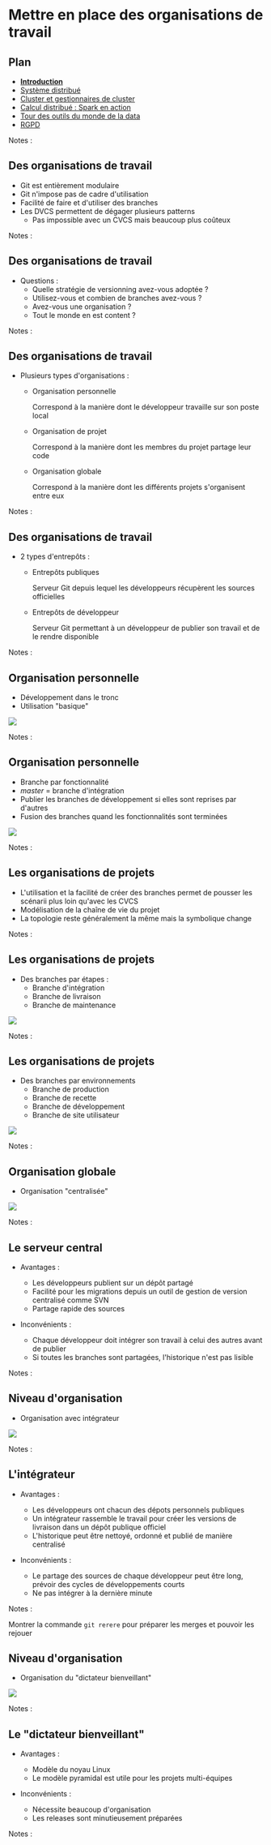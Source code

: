 # Mettre en place des organisations de travail

<!-- .slide: class="page-title" -->



## Plan

<!-- .slide: class="toc" -->

- **[Introduction](#/1)**
- [Système distribué](#/2)
- [Cluster et gestionnaires de cluster](#/3)
- [Calcul distribué : Spark en action](#/4)
- [Tour des outils du monde de la data](#/5)
- [RGPD](#/6)

Notes :



## Des organisations de travail

- Git est entièrement modulaire
- Git n'impose pas de cadre d'utilisation
- Facilité de faire et d'utiliser des branches
- Les DVCS permettent de dégager plusieurs patterns
  - Pas impossible avec un CVCS mais beaucoup plus coûteux

Notes :



## Des organisations de travail

- Questions :
  - Quelle stratégie de versionning avez-vous adoptée ?
  - Utilisez-vous et combien de branches avez-vous ?
  - Avez-vous une organisation ?
  - Tout le monde en est content ?

Notes :



## Des organisations de travail

- Plusieurs types d'organisations :
  - Organisation personnelle

    Correspond à la manière dont le développeur travaille sur son poste local

  - Organisation de projet

    Correspond à la manière dont les membres du projet partage leur code

  - Organisation globale

    Correspond à la manière dont les différents projets s'organisent entre eux

Notes :



## Des organisations de travail

- 2 types d'entrepôts :
  - Entrepôts publiques

    Serveur Git depuis lequel les développeurs récupèrent les sources officielles

  - Entrepôts de développeur

    Serveur Git permettant à un développeur de publier son travail et de le rendre disponible

Notes :



## Organisation personnelle

- Développement dans le tronc
- Utilisation "basique"

![](bonus/ressources/images/07_mettre_en_place_organisations/personal_simple.png)

Notes :



## Organisation personnelle

- Branche par fonctionnalité
- *master* = branche d'intégration
- Publier les branches de développement si elles sont reprises par d'autres
- Fusion des branches quand les fonctionnalités sont terminées

![](bonus/ressources/images/07_mettre_en_place_organisations/personal_full.png)

Notes :



## Les organisations de projets

- L'utilisation et la facilité de créer des branches permet de pousser les scénarii plus loin qu'avec les CVCS
- Modélisation de la chaîne de vie du projet
- La topologie reste généralement la même mais la symbolique change

Notes :



## Les organisations de projets

- Des branches par étapes :
  - Branche d'intégration
  - Branche de livraison
  - Branche de maintenance

![](bonus/ressources/images/07_mettre_en_place_organisations/orga_step.png)

Notes :



## Les organisations de projets

- Des branches par environnements
  - Branche de production
  - Branche de recette
  - Branche de développement
  - Branche de site utilisateur

![](bonus/ressources/images/07_mettre_en_place_organisations/orga_env.png)

Notes :



## Organisation globale

- Organisation "centralisée"

![](bonus/ressources/images/07_mettre_en_place_organisations/centralized.png)

Notes :



## Le serveur central

- Avantages :
  - Les développeurs publient sur un dépôt partagé
  - Facilité pour les migrations depuis un outil de gestion de version centralisé comme SVN
  - Partage rapide des sources

- Inconvénients :
  - Chaque développeur doit intégrer son travail à celui des autres avant de publier
  - Si toutes les branches sont partagées, l'historique n'est pas lisible

Notes :



## Niveau d'organisation

- Organisation avec intégrateur

![](bonus/ressources/images/07_mettre_en_place_organisations/integrator.png)

Notes :



## L'intégrateur

- Avantages :
  - Les développeurs ont chacun des dépots personnels publiques
  - Un intégrateur rassemble le travail pour créer les versions de livraison dans un dépôt publique officiel
  - L'historique peut être nettoyé, ordonné et publié de manière centralisé

- Inconvénients :
  - Le partage des sources de chaque développeur peut être long, prévoir des cycles de développements courts
  - Ne pas intégrer à la dernière minute

Notes :

Montrer la commande `git rerere` pour préparer les merges et pouvoir les rejouer



## Niveau d'organisation

- Organisation du "dictateur bienveillant"

![](bonus/ressources/images/07_mettre_en_place_organisations/dictator.png)

Notes :



## Le "dictateur bienveillant"

- Avantages :
  - Modèle du noyau Linux
  - Le modèle pyramidal est utile pour les projets multi-équipes

- Inconvénients :
  - Nécessite beaucoup d'organisation
  - Les releases sont minutieusement préparées

Notes :



<!-- .slide: class="page-questions" -->
